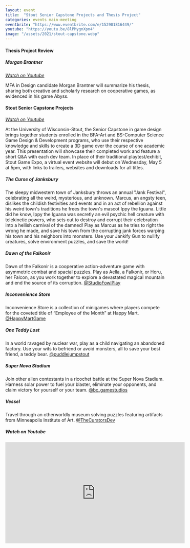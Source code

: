 ```yaml
---
layout: event
title:  "Stout Senior Capstone Projects and Thesis Project"
categories: events main-meeting
eventbrite: "https://www.eventbrite.com/e/152901816449/"
youtube: "https://youtu.be/8lPMygnXpn4"
image: "/assets/2021/stout-capstone.webp"
---
```


#### Thesis Project Review

##### Morgan Brantner

_[Watch on Youtube](https://www.youtube.com/watch?v=8lPMygnXpn4&t=2896s)_

MFA in Design candidate Morgan Brantner will summarize his thesis, sharing both creative and scholarly research on cooperative games, as evidenced in his game Abyss.

#### Stout Senior Capstone Projects

_[Watch on Youtube](https://www.youtube.com/watch?v=8lPMygnXpn4&t=3748s)_

At the University of Wisconsin-Stout, the Senior Capstone in game design brings together students enrolled in the BFA-Art and BS-Computer Science Game Design & Development programs, who use their respective knowledge and skills to create a 3D game over the course of one academic year. This presentation will showcase their completed work and feature a short Q&A with each dev team. In place of their traditional playtest/exhibit, Stout Game Expo, a virtual event website will debut on Wednesday, May 5 at 5pm, with links to trailers, websites and downloads for all titles.

##### The Curse of Janksbury

The sleepy midwestern town of Janksbury throws an annual "Jank Festival", celebrating all the weird, mysterious, and unknown. Marcus, an angsty teen, dislikes the childish festivities and events and in an act of rebellion against his weird town's traditions he frees the town's mascot Ippy the Iguana. Little did he know, Ippy the Iguana was secretly an evil psychic hell creature with telekinetic powers, who sets out to destroy and corrupt their celebration into a hellish carnival of the damned! Play as Marcus as he tries to right the wrong he made, and save his town from the corrupting jank forces warping his town and his neighbors into monsters. Use your Jankify Gun to nullify creatures, solve environment puzzles, and save the world!

##### Dawn of the Falkonir

Dawn of the Falkonir is a cooperative action-adventure game with asymmetric combat and spacial puzzles. Play as Aella, a Falkonir, or Horu, her Falcon, as you work together to explore a devastated magical mountain and end the source of its corruption. [@StudioFowlPlay](https://twitter.com/StudioFowlPlay)

##### Inconvenience Store

Inconvenience Store is a collection of minigames where players compete for the coveted title of “Employee of the Month” at Happy Mart. [@HappyMartGame](https://twitter.com/HappyMartGame)

##### One Teddy Lost

In a world ravaged by nuclear war, play as a child navigating an abandoned factory. Use your wits to befriend or avoid monsters, all to save your best friend, a teddy bear. [@puddlejumpstout](https://twitter.com/puddlejumpstout)

##### Super Nova Stadium

Join other alien contestants in a ricochet battle at the Super Nova Stadium. Harness solar power to fuel your blaster, eliminate your opponents, and claim victory for yourself or your team. [@bc_gamestudios](https://twitter.com/bc_gamestudios)

##### Vessel

Travel through an otherworldly museum solving puzzles featuring artifacts from Minneapolis Institute of Art. [@TheCuratorsDev](https://twitter.com/TheCuratorsDev)

##### _Watch on Youtube_

<iframe width="560" height="315" src="https://www.youtube.com/embed/8lPMygnXpn4?start=1538" title="YouTube video player" frameborder="0" allow="accelerometer; autoplay; clipboard-write; encrypted-media; gyroscope; picture-in-picture" allowfullscreen></iframe>
